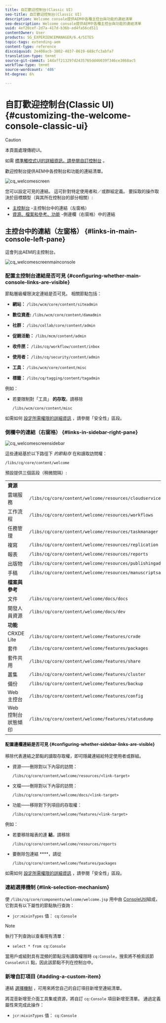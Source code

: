 ```yaml
---
title: 自訂歡迎控制台(Classic UI)
seo-title: 自訂歡迎控制台(Classic UI)
description: Welcome console提供AEM中各種主控台與功能的連結清單
seo-description: Welcome console提供AEM中各種主控台與功能的連結清單
uuid: 4ef20cef-2d7a-417d-b36b-ed4fa56cd511
contentOwner: User
products: SG_EXPERIENCEMANAGER/6.4/SITES
topic-tags: extending-aem
content-type: reference
discoiquuid: 2e408acb-3802-4837-8619-688cfc3abfa7
translation-type: tm+mt
source-git-commit: 14daff213297d2435765dd46039f346ce3868ac5
workflow-type: tm+mt
source-wordcount: '486'
ht-degree: 6%

---
```



# 自訂歡迎控制台(Classic UI){#customizing-the-welcome-console-classic-ui}

>[!CAUTION]
>
>本頁面處理傳統UI。
>
>如需 [標準觸控式UI的詳細資訊，請參閱自訂控制台](/help/sites-developing/customizing-consoles-touch.md) 。

歡迎控制台提供AEM中各控制台和功能的連結清單。

![cq_welcomescreen](assets/cq_welcomescreen.png)

您可以設定可見的連結。 這可針對特定使用者和／或群組定義。 要採取的操作取決於目標類型（與其所在控制台的部分相關）:

* [主控制台](#links-in-main-console-left-pane) -主控制台中的連結（左窗格）
* [資源、檔案和參考、功能](#links-in-sidebar-right-pane) -側邊欄（右窗格）中的連結

## 主控台中的連結（左窗格） {#links-in-main-console-left-pane}

這會列出AEM的主控制台。

![cq_welcomescreenmainconsole](assets/cq_welcomescreenmainconsole.png)

### 配置主控制台連結是否可見 {#configuring-whether-main-console-links-are-visible}

節點層級權限決定連結是否可見。 相關節點包括：

* **網站：** `/libs/wcm/core/content/siteadmin`

* **數位資產:** `/libs/wcm/core/content/damadmin`

* **社群：** `/libs/collab/core/content/admin`

* **促銷活動：** `/libs/mcm/content/admin`

* **收件匣：** `/libs/cq/workflow/content/inbox`

* **使用者：** `/libs/cq/security/content/admin`

* **工具：** `/libs/wcm/core/content/misc`

* **標籤：** `/libs/cq/tagging/content/tagadmin`

例如：

* 若要限制對「工具」 **的存取**，請移除

   `/libs/wcm/core/content/misc`

如需如何 [設定所需權限的詳細資訊](/help/sites-administering/security.md) ，請參閱「安全性」區段。

### 側欄中的連結（右窗格） {#links-in-sidebar-right-pane}

![cq_welcomescreensidebar](assets/cq_welcomescreensidebar.png)

這些連結基於以下路徑下 *的節點存* 在和讀取訪問權：

`/libs/cq/core/content/welcome`

預設提供三個區段（稍微間隔）:

<table> 
 <tbody> 
  <tr> 
   <td><strong>資源</strong></td> 
   <td> </td> 
  </tr> 
  <tr> 
   <td> 雲端服務</td> 
   <td><code>/libs/cq/core/content/welcome/resources/cloudservices</code></td> 
  </tr> 
  <tr> 
   <td> 工作流程</td> 
   <td><code>/libs/cq/core/content/welcome/resources/workflows</code></td> 
  </tr> 
  <tr> 
   <td> 任務管理</td> 
   <td><code>/libs/cq/core/content/welcome/resources/taskmanager</code></td> 
  </tr> 
  <tr> 
   <td> 複寫</td> 
   <td><code>/libs/cq/core/content/welcome/resources/replication</code></td> 
  </tr> 
  <tr> 
   <td> 報表</td> 
   <td><code>/libs/cq/core/content/welcome/resources/reports</code></td> 
  </tr> 
  <tr> 
   <td> 出版物</td> 
   <td><code>/libs/cq/core/content/welcome/resources/publishingadmin</code></td> 
  </tr> 
  <tr> 
   <td> 手稿</td> 
   <td><code>/libs/cq/core/content/welcome/resources/manuscriptsadmin</code></td> 
  </tr> 
  <tr> 
   <td><strong>檔案與參考</strong></td> 
   <td> </td> 
  </tr> 
  <tr> 
   <td> 文件</td> 
   <td><code>/libs/cq/core/content/welcome/docs/docs</code></td> 
  </tr> 
  <tr> 
   <td> 開發人員資源</td> 
   <td><code>/libs/cq/core/content/welcome/docs/dev</code></td> 
  </tr> 
  <tr> 
   <td><strong>功能</strong></td> 
   <td> </td> 
  </tr> 
  <tr> 
   <td> CRXDE Lite</td> 
   <td><code>/libs/cq/core/content/welcome/features/crxde</code></td> 
  </tr> 
  <tr> 
   <td> 套件</td> 
   <td><code>/libs/cq/core/content/welcome/features/packages</code></td> 
  </tr> 
  <tr> 
   <td> 套件共用</td> 
   <td><code>/libs/cq/core/content/welcome/features/share</code></td> 
  </tr> 
  <tr> 
   <td> 叢集</td> 
   <td><code>/libs/cq/core/content/welcome/features/cluster</code></td> 
  </tr> 
  <tr> 
   <td> 備份</td> 
   <td><code>/libs/cq/core/content/welcome/features/backup</code></td> 
  </tr> 
  <tr> 
   <td> Web 主控台<br /> </td> 
   <td><code>/libs/cq/core/content/welcome/features/config</code></td> 
  </tr> 
  <tr> 
   <td> Web 控制台狀態傾印<br /> </td> 
   <td><code>/libs/cq/core/content/welcome/features/statusdump</code></td> 
  </tr> 
 </tbody> 
</table>

#### 配置邊欄連結是否可見 {#configuring-whether-sidebar-links-are-visible}

移除代表連結之節點的讀取存取權，即可隱藏連結給特定使用者或群組。

* 資源——刪除對以下內容的訪問：

   `/libs/cq/core/content/welcome/resources/<link-target>`

* 文檔——刪除對以下內容的訪問：

   `/libs/cq/core/content/welcome/docs/<link-target>`

* 功能——移除對下列項目的存取權：

   `/libs/cq/core/content/welcome/features/<link-target>`

例如：

* 若要移除報表的連 **結**，請移除

   `/libs/cq/core/content/welcome/resources/reports`

* 要刪除包連結 ****，請從

   `/libs/cq/core/content/welcome/features/packages`

如需如何 [設定所需權限的詳細資訊](/help/sites-administering/security.md) ，請參閱「安全性」區段。

### 連結選擇機制 {#link-selection-mechanism}

使 `/libs/cq/core/components/welcome/welcome.jsp` 用中由 [ConsoleUtil](https://helpx.adobe.com/experience-manager/6-4/sites/developing/using/reference-materials/javadoc/com/day/cq/commons/ConsoleUtil.html)組成，它對具有以下屬性的節點執行查詢：

* `jcr:mixinTypes` 值： `cq:Console`

>[!NOTE]
>
>執行下列查詢以查看現有清單：
>
>* `select * from cq:Console`

>



當用戶或組對具有混頻的節點沒有讀取權限時 `cq:Console`，搜索將不檢索該節 `ConsoleUtil` 點，因此該節點不列在控制台中。

### 新增自訂項目 {#adding-a-custom-item}

連結 [選擇機制](#link-selection-mechanism) ，可用來將您自己的自訂項目新增至連結清單。

將混音新增至介面工具集或資源，將自訂 `cq:Console` 項目新增至清單。 通過定義屬性來完成此操作：

* `jcr:mixinTypes` 值： `cq:Console`

